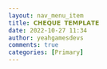 ```yaml
---
layout: nav_menu_item
title: 𝗖𝗛𝗘𝗤𝗨𝗘 𝗧𝗘𝗠𝗣𝗟𝗔𝗧𝗘
date: 2022-10-27 11:34
author: yeahgamesdevs
comments: true
categories: [Primary]
---
```



